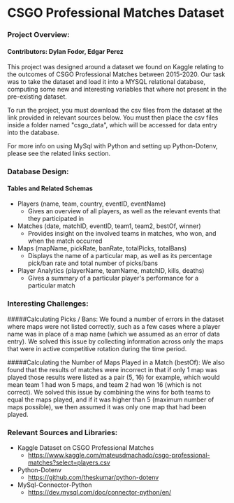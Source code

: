 # CSGO Professional Matches Dataset
### Project Overview:
#### Contributors: Dylan Fodor, Edgar Perez
This project was designed around a dataset we found on Kaggle relating
to the outcomes of CSGO Professional Matches between 2015-2020. Our task
was to take the dataset and load it into a MYSQL relational database, computing
some new and interesting variables that where not present in the pre-existing
dataset.

To run the project, you must download the csv files from the dataset at the link provided
in relevant sources below. You must then place the csv files 
inside a folder named "csgo_data", which will be accessed for data entry 
into the database.

For more info on using MySql with Python and setting up Python-Dotenv, please see
the related links section.

### Database Design:
#### Tables and Related Schemas
- Players (name, team, country, eventID, eventName)
  - Gives an overview of all players, as well
  as the relevant events that they participated in
- Matches (date, matchID, eventID, team1, team2, bestOf, winner)
  - Provides insight on the involved teams in matches, who won, and when
  the match occurred
- Maps (mapName, pickRate, banRate, totalPicks, totalBans)
  - Displays the name of a particular map, as well as its percentage pick/ban rate
  and total number of picks/bans
- Player Analytics (playerName, teamName, matchID, kills, deaths)
  - Gives a summary of a particular player's performance for a particular match

### Interesting Challenges:
#####Calculating Picks / Bans:
We found a number of errors in the dataset where maps were not listed correctly, 
such as a few cases where a player name was in place of a map name (which we 
assumed as an error of data entry). We solved this issue by collecting information
across only the maps that were in active competitive rotation during the time
period.

#####Calculating the Number of Maps Played in a Match (bestOf):
We also found that the results of matches were incorrect in that if only 1 map was played those
results were listed as a pair (5, 16) for example, which would mean team 1 had won 5 maps, and team 2 had won 16 (which is not correct).
We solved this issue by combining the wins for both teams to equal the maps
played, and if it was higher than 5 (maximum number of maps possible),
we then assumed it was only one map that had been played.

### Relevant Sources and Libraries:
- Kaggle Dataset on CSGO Professional Matches
  - https://www.kaggle.com/mateusdmachado/csgo-professional-matches?select=players.csv
- Python-Dotenv
  - https://github.com/theskumar/python-dotenv
- MySql-Connector-Python
  - https://dev.mysql.com/doc/connector-python/en/
